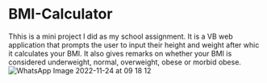 # BMI-Calculator
Thhis is a mini project I did as my school assignment.
It is a VB web application that prompts the user to input their height and weight after whic it calculates your BMI. It also gives remarks on whether your BMI is considered underweight, normal, overweight, obese or morbid obese.
![WhatsApp Image 2022-11-24 at 09 18 12](https://user-images.githubusercontent.com/102133266/204100540-a78b95df-d0fc-46aa-9cb6-bb6f1687f240.jpg)
